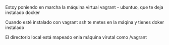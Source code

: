 Estoy poniendo en marcha la máquina virtual vagrant - ubuntuo, que te deja instalado docker

Cuando esté instalado con vagrant ssh te metes en la máqina y tienes doker instalado

El directorio local está mapeado enla máquina virutal como /vagrant


